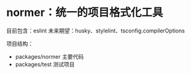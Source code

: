 # normer：统一的项目格式化工具

目前包含：eslint
未来期望：husky、stylelint、tsconfig.compilerOptions

项目结构：
  + packages/normer  主要代码
  + packages/test  测试项目